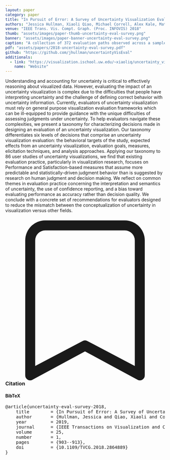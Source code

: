 ```yaml
---
layout: paper
category: paper
title: "In Pursuit of Error: A Survey of Uncertainty Visualization Evaluation"
authors: "Jessica Hullman, Xiaoli Qiao, Michael Correll, Alex Kale, Matthew Kay"
venue: "IEEE Trans. Vis. Compt. Graph. (Proc. INFOVIS) 2018"
thumb: "assets/images/paper-thumb-uncertainty-eval-survey.png"
banner: "assets/images/paper-banner-uncertainty-eval-survey.png"
caption: "A collection of 372 evaluation paths observed across a sample of 86 publications with uncertainty visualization evaluations."
pdf: "assets/papers/2018-uncertainty-eval-survey.pdf"
github: "https://github.com/jhullman/uncertaintyVisEval"
additionals:
  - link: "https://visualization.ischool.uw.edu/~xiaoliq/uncertainty_vis_eval/index.html"
    name: "Website"
---
```


<!-- abstract -->

Understanding and accounting for uncertainty is critical to effectively reasoning about visualized data. However, evaluating the impact of an uncertainty visualization is complex due to the difficulties that people have interpreting uncertainty and the challenge of defining correct behavior with uncertainty information. Currently, evaluators of uncertainty visualization must rely on general purpose visualization evaluation frameworks which can be ill-equipped to provide guidance with the unique difficulties of assessing judgments under uncertainty. To help evaluators navigate these complexities, we present a taxonomy for characterizing decisions made in designing an evaluation of an uncertainty visualization. Our taxonomy differentiates six levels of decisions that comprise an uncertainty visualization evaluation: the behavioral targets of the study, expected effects from an uncertainty visualization, evaluation goals, measures, elicitation techniques, and analysis approaches. Applying our taxonomy to 86 user studies of uncertainty visualizations, we find that existing evaluation practice, particularly in visualization research, focuses on Performance and Satisfaction-based measures that assume more predictable and statistically-driven judgment behavior than is suggested by research on human judgment and decision making. We reflect on common themes in evaluation practice concerning the interpretation and semantics of uncertainty, the use of confidence reporting, and a bias toward evaluating performance as accuracy rather than decision quality. We conclude with a concrete set of recommendations for evaluators designed to reduce the mismatch between the conceptualization of uncertainty in visualization versus other fields.

<h3><svg xmlns="http://www.w3.org/2000/svg" fill="currentColor" class="bi bi-bookmark" viewBox="0 0 16 16">
  <path d="M2 2a2 2 0 0 1 2-2h8a2 2 0 0 1 2 2v13.5a.5.5 0 0 1-.777.416L8 13.101l-5.223 2.815A.5.5 0 0 1 2 15.5V2zm2-1a1 1 0 0 0-1 1v12.566l4.723-2.482a.5.5 0 0 1 .554 0L13 14.566V2a1 1 0 0 0-1-1H4z"/>
</svg> Citation</h3>
<div class="bibtex">
<!-- bibtex -->
<h4>BibTeX</h4>
<pre>
@article{uncertainty-eval-survey-2018,
	title        = {In Pursuit of Error: A Survey of Uncertainty Visualization Evaluation},
	author       = {Hullman, Jessica and Qiao, Xiaoli and Correll, Michael and Kale, Alex and Kay, Matthew},
	year         = 2019,
	journal      = {IEEE Transactions on Visualization and Computer Graphics},
	volume       = 25,
	number       = 1,
	pages        = {903--913},
	doi          = {10.1109/TVCG.2018.2864889}
}
</pre>
</div>
